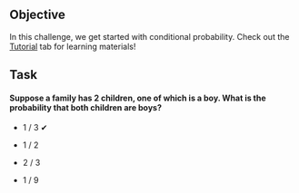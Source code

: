 ## Objective

In this challenge, we get started with conditional probability. Check out the [Tutorial](https://www.hackerrank.com/challenges/s10-mcq-4/tutorial) tab for learning materials!

## Task

#### Suppose a family has $2$ children, one of which is a boy. What is the probability that both children are boys?

- <p>1 / 3  ✔</p>
- <p>1 / 2</p>
- <p>2 / 3</p>
- <p>1 / 9</p>
